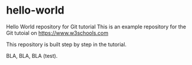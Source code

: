 # hello-world
Hello World repository for Git tutorial
This is an example repository for the Git tutoial on https://www.w3schools.com

This repository is built step by step in the tutorial.

BLA, BLA, BLA (test).
